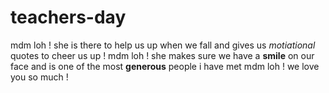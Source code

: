 # teachers-day
mdm loh ! she is there to help us up when we fall and gives us *motiational* quotes to cheer us up !
mdm loh ! she makes sure we have a **smile** on our face and is one of the most **generous** people i have met 
mdm loh ! we love you so much !
